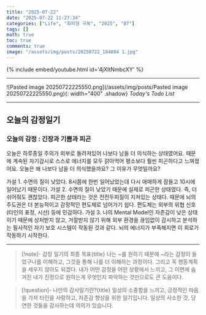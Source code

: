 ```yaml
---
title: "2025-07-22"
date: "2025-07-22 11:27:34"
categories: ["Life", "회피형 극복", "2025", "07"]
tags: []
math: true
toc: true
comments: true
image: "/assets/img/posts/20250722_184804 1.jpg"
---
```


{% include embed/youtube.html id='4jXItNmbcXY' %}



---

![Pasted image 20250722225550.png](/assets/img/posts/Pasted image 20250722225550.png){: width="400" .shadow}
_Today's Todo List_

---
## 오늘의 감정일기

### 오늘의 감정 : 긴장과 기쁨과 피곤

오늘은 하루종일 주의가 외부로 돌려져있어 나보다 남들 더 의식하는 상태였어요. 때문에 계속된 자기감시로 스스로 에너지를 모두 갉아먹어 평소보다 훨씬 피곤하다고 느껴졌어요. 오늘은 왜 나보다 남을 더 의식했을까요? 그 이유가 무엇일까요?

가설 1. 수면의 질이 낮았다. 8시쯤에 한번 일어났었는데 다시 애매하게 잠들고 10시에 일어났기 때문이다.
가설 2. 수면의 질이 낮았기 때문에 실제로 피곤한 상태였다. 즉, 더 쉬어줘도 괜찮았다. 피곤한 상태라는 것은 전전두피질이 지쳐있는 상태다. 때문에 뇌의 주도권은 더 본능적이고 감정적인 편도체로 넘어가기 쉽다. 편도체는 외부의 위협 신호(타인의 표정, 시선) 등에 민감하다.
가설 3. 나의 Mental Model인 자존감이 낮은 상태이기 때문에 상처받지 않고, 거절받지 않기 위해 외부 환경을 끊임없이 감시하고 분석하는 필사적인 자기 보호 시스템이 작동된 것과 같다. 뇌의 에너지가 부족해지면 이 회로가 작동하기 시작한다.

---

> [!note]- 감정 일기의 최종 목표{title}
> 나는 ~를 원하기 때문에 ~라는 감정이 들었구나를 이해하고, 그것을 통해 나를 더 이해하는 과정이다.
> 그리고 꼭 행동계획을 세우지 않아도 되겠다. 내가 어떤 감정을 어떤 상황에서 느끼고, 그 이면에 숨겨진 내가 진정으로 원하는게 무엇인지 파악하는 것만으로도 큰 도움이다. 

> [!question]- 나만의 감사일기란?{title}
> 일상의 소중함을 느끼고, 긍정적인 마음을 가져 타인을 사랑하고, 자존감 향상을 위한 일기입니다. 일상의 사소한 것, 당연한 것들을 감사하는데 의의가 있습니다.